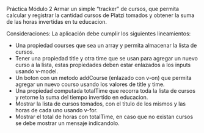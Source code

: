 Práctica Módulo 2
Armar un simple “tracker” de cursos, que permita calcular y registrar la cantidad cursos de Platzi tomados y obtener la suma de las horas invertidas en tu educacion.

Consideraciones:
La aplicación debe cumplir los siguientes lineamientos:
- Una propiedad courses que sea un array y permita almacenar la lista de cursos.
- Tener una propiedad title y otra time que se usan para agregar un nuevo curso a la lista, estas propiedades deben estar enlazados a los inputs usando v-model.
- Un boton con un metodo addCourse (enlazado con v-on) que permita agregar un nuevo courso usando los valores de title y time.
- Una propiedad computada totalTime que recorra toda la lista de cursos y retorne la suma del tiempo invertido en educacion.
- Mostrar la lista de cursos tomados, con el titulo de los mismos y las horas de cada uno usando v-for.
- Mostrar el total de horas con totalTime, en caso que no existan cursos se debe mostrar un mensaje indicandolo.
